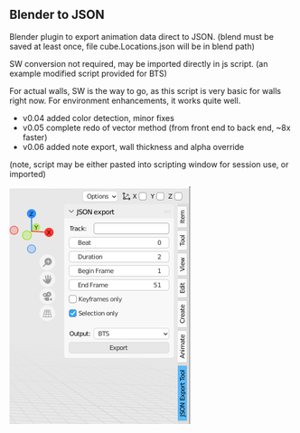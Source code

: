 ## Blender to JSON
Blender plugin to export animation data direct to JSON. (blend must be saved at least once, file cube.Locations.json will be in blend path)

SW conversion not required, may be imported directly in js script. (an example modified script provided for BTS)

For actual walls, SW is the way to go, as this script is very basic for walls right now.
For environment enhancements, it works quite well.

- v0.04 added color detection, minor fixes
- v0.05 complete redo of vector method (from front end to back end, ~8x faster)
- v0.06 added note export, wall thickness and alpha override

(note, script may be either pasted into scripting window for session use, or imported)

![](menu.png)
